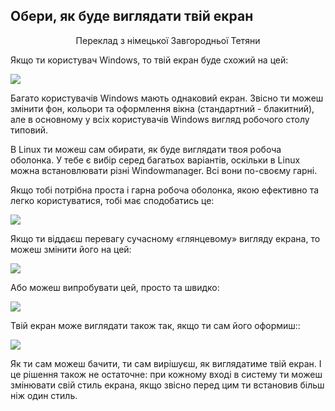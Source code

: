 ﻿<?php require("../../entete.php"); ?> <?php require("../../base.php"); ?> <?php require("../../fonctions.php"); ?>

<div id="corps">

<h2>Обери, як буде виглядати твій екран</h2>
<p align="center">Переклад з німецької Завгородньої Тетяни</p>

<p>Якщо ти користувач Windows, то твій екран буде схожий на цей:</p>

<img src="Images/windows_vista.jpg" />

<p>Багато користувачів Windows мають однаковий екран. Звісно ти можеш змінити фон, кольори та оформлення вікна (стандартний - блакитний), але в основному у всіх користувачів Windows вигляд робочого столу типовий.</p>

<p>В Linux ти можеш сам обирати, як буде виглядати твоя робоча оболонка. У тебе є вибір серед багатьох варіантів, оскільки в Linux можна встановлювати різні Windowmanager. Всі вони по-своєму гарні.</p>

<p>Якщо тобі потрібна проста і гарна робоча оболонка, якою ефективно та легко користуватися, тобі має сподобатись це:</p>

<img src="Images/ubuntu.jpg"/>

<p>Якщо ти віддаєш перевагу сучасному «глянцевому» вигляду екрана, то можеш змінити його на цей:</p>

<img src="Images/kde.png" />

<p>	Або можеш випробувати цей, просто та швидко:</p>

<img src="Images/xfce.jpg" />

<p> Твій екран може виглядати також так, якщо ти сам його оформиш::</p>

<img src="Images/wm.jpg" />

<p>	Як ти сам можеш бачити, ти сам вирішуєш, як виглядатиме твій екран. І це рішення також не остаточне: при кожному вході в систему ти можеш змінювати свій стиль екрана, якщо звісно перед цим ти встановив більш ніж один стиль.</p>

</div>


